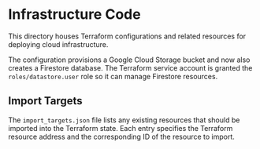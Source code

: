 # Infrastructure Code

This directory houses Terraform configurations and related resources for deploying cloud infrastructure.

The configuration provisions a Google Cloud Storage bucket and now also creates
a Firestore database. The Terraform service account is granted the
`roles/datastore.user` role so it can manage Firestore resources.

## Import Targets

The `import_targets.json` file lists any existing resources that should be
imported into the Terraform state. Each entry specifies the Terraform resource
address and the corresponding ID of the resource to import.
